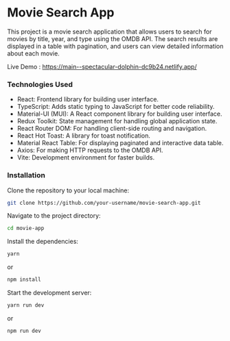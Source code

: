 # Movie Search App
This project is a movie search application that allows users to search for movies by title, year, and type using the OMDB API. The search results are displayed in a table with pagination, and users can view detailed information about each movie.

Live Demo :  https://main--spectacular-dolphin-dc9b24.netlify.app/ 

### Technologies Used

- React: Frontend library for building user interface.
- TypeScript: Adds static typing to JavaScript for better code reliability.
- Material-UI (MUI): A React component library for building user interface.
- Redux Toolkit: State management for handling global application state.
- React Router DOM: For handling client-side routing and navigation.
- React Hot Toast: A library for toast notification.
- Material React Table: For displaying paginated and interactive data table.
- Axios: For making HTTP requests to the OMDB API.
- Vite: Development environment for faster builds.

 ### Installation
 
Clone the repository to your local machine:

 ```bash
git clone https://github.com/your-username/movie-search-app.git
```

Navigate to the project directory:

 ```bash
cd movie-app
```

Install the dependencies:

 ```bash
yarn
```
or

 ```bash
npm install
```

Start the development server:

 ```bash
yarn run dev
```
or

 ```bash
npm run dev
```

